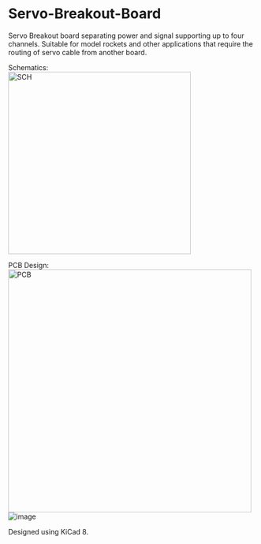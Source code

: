 # Servo-Breakout-Board
Servo Breakout board separating power and signal supporting up to four channels. Suitable for model rockets and other applications that require the routing of servo cable from another board. 

Schematics: <br/>
<img width="370" alt="SCH" src="https://github.com/user-attachments/assets/a6bf65a1-bdb4-4e82-af02-ac1a3a90aaab" />

PCB Design: <br/>
<img width="493" alt="PCB" src="https://github.com/user-attachments/assets/9f52979e-02f3-4788-8ee3-9626ba56bce7" />
![image](https://github.com/user-attachments/assets/5e2221a0-f7f2-4c7d-869b-a7ebb07ac34c)

Designed using KiCad 8. 
